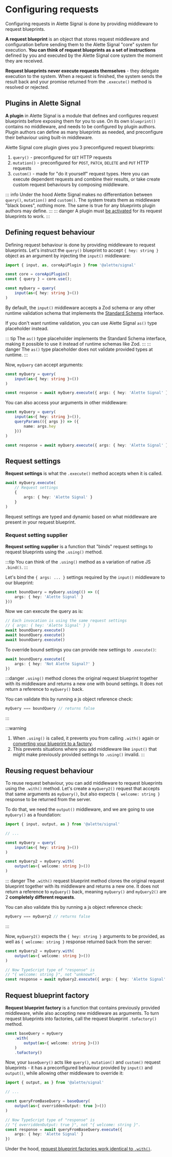 # Configuring requests
Configuring requests in Alette Signal is done by providing middleware
to request blueprints. 

**A request blueprint** is an object that 
stores request middleware and configuration before sending them 
to the Alette Signal "core" system for execution. **You can think of request blueprints 
as a set of instructions** defined by you and executed by the Alette Signal core 
system the moment they are received.

**Request blueprints never execute requests themselves** - they delegate 
execution to the system. When a request is finished, the system sends the result back and your
promise returned from the `.execute()` method is resolved or rejected.

## Plugins in Alette Signal
**A plugin** in Alette Signal is a module that defines and configures request blueprints 
before exposing them for you to use. 
On its own `blueprint()` contains no middleware, and needs to be configured by plugin authors. 
Plugin authors can define as many blueprints as needed, and preconfigure their
behaviour using built-in middleware.

Alette Signal core plugin gives you 3 preconfigured request blueprints:
1. `query()` - preconfigured for `GET` HTTP requests
2. `mutation()` - preconfigured for `POST`, `PATCH`, `DELETE` and `PUT` HTTP requests
3. `custom()` - made for "do it yourself" request types. 
Here you can execute dependent requests and combine their results, or take create custom
request behaviours by composing middleware.

::: info
Under the hood Alette Signal makes no differentiation between `query()`, `mutation()` and `custom()`.
The system treats them as middleware "black boxes", nothing more. The same is true for any blueprints
plugin authors may define.
:::
::: danger
A plugin must [be activated](./api-plugins.md#api-plugin-activation) for its request blueprints to work. 
:::

## Defining request behaviour
Defining request behaviour is done by providing middleware to request blueprints. Let's
instruct the `query()` blueprint to accept `{ hey: string }` object as an argument by 
injecting the `input()` middleware:
```ts twoslash
import { input, as, coreApiPlugin } from '@alette/signal'

const core = coreApiPlugin()
const { query } = core.use();

const myQuery = query(
    input(as<{ hey: string }>())
)
```
By default, the `input()` middleware accepts a Zod schema or 
any other runtime validation schema that implements the [Standard Schema](https://standardschema.dev/) interface.

If you don't want runtime validation, you can use Alette Signal `as()` type placeholder instead.

::: tip
The `as()` type placeholder implements the Standard Schema interface, making
it possible to use it instead of runtime schemas like Zod.
:::
::: danger
The `as()` type placeholder does not validate provided types at runtime.
:::

Now, `myQuery` can accept arguments:
```ts
const myQuery = query(
    input(as<{ hey: string }>())
)

const response = await myQuery.execute({ args: { hey: 'Alette Signal' } })
```

You can also access your arguments in other middleware:
```ts
const myQuery = query(
    input(as<{ hey: string }>()),
    queryParams(({ args }) => ({
        name: args.hey
    }))
)

const response = await myQuery.execute({ args: { hey: 'Alette Signal' } })
```

## Request settings
**Request settings** is what the `.execute()` method accepts when it is called.
```ts
await myQuery.execute(
    // Request settings
    { 
        args: { hey: 'Alette Signal' }
    }
)
```

Request settings are typed and dynamic based on what middleware are present
in your request blueprint.

### Request setting supplier
**Request setting supplier** is a function that "binds"
request settings to request blueprints using the `.using()` method.

:::tip
You can think of the `.using()` method as a variation of native JS `.bind()`.
:::

Let's bind the `{ args: ... }` settings required by the `input()` middleware 
to our blueprint:
```ts
const boundQuery = myQuery.using(() => ({
    args: { hey: 'Alette Signal' }
}))
```

Now we can execute the query as is:
```ts
// Each invocation is using the same request settings
// { args: { hey: 'Alette Signal' } }
await boundQuery.execute()
await boundQuery.execute()
await boundQuery.execute()
```

To override bound settings you can provide new settings to `.execute()`:
```ts
await boundQuery.execute({
    args: { hey: 'Not Alette Signal?' }
})
```
:::danger
`.using()` method clones the original request blueprint
together with its middleware and returns a new one with bound settings.
It does not return a reference to `myQuery()` back.

You can validate this by running a js object reference check:
```ts
myQuery === boundQuery // returns false
```
:::

:::warning
1. When `.using()` is called, it prevents 
you from calling `.with()` again or [converting your blueprint to a factory](#request-blueprint-factory).
2. This prevents situations where you add middleware like `input()` that  
might make previously provided settings to `.using()` invalid. 
:::

## Reusing request behaviour
To reuse request behaviour, you can add middleware to request blueprints
using the `.with()` method. Let's create a `myQuery2()` request that accepts
that same arguments as `myQuery()`, but also expects `{ welcome: string }` response to be returned
from the server.

To do that, we need the `output()` middleware,
and we are going to use `myQuery()` as a foundation:
```ts
import { input, output, as } from '@alette/signal'

// ...

const myQuery = query(
    input(as<{ hey: string }>())
)

const myQuery2 = myQuery.with(
    output(as<{ welcome: string }>())
)
```

::: danger
The `.with()` request blueprint method clones the original request blueprint
together with its middleware and returns a new one.
It does not return a reference to `myQuery()` back, meaning
`myQuery()` and `myQuery2()` are 2 **completely different requests**.

You can also validate this by running a js object reference check:
```ts
myQuery === myQuery2 // returns false
```
:::

Now, `myQuery2()` expects the `{ hey: string }` arguments to be provided,
as well as `{ welcome: string }` response returned back from the server:
```ts
const myQuery2 = myQuery.with(
    output(as<{ welcome: string }>())
)

// Now TypeScript type of "response" is 
// "{ welcome: string }", not "unknown".
const response = await myQuery2.execute({ args: { hey: 'Alette Signal' } })
```

## Request blueprint factory
**Request blueprint factory** is a function that contains previously provided middleware,
while also accepting new middleware as arguments. To turn request blueprints into factories, call the 
request blueprint `.toFactory()` method.
```ts
const baseQuery = myQuery
    .with(
        output(as<{ welcome: string }>())
    )
    .toFactory()
```

Now, your `baseQuery()` acts 
like `query()`, `mutation()` and `custom()` request blueprints - 
it has a preconfigured behaviour provided by `input()` and `output()`, while allowing other middleware 
to override it:
```ts
import { output, as } from '@alette/signal'

// ...

const queryFromBaseQuery = baseQuery(
    output(as<{ overriddenOutput: true }>())
)

// Now TypeScript type of "response" is 
// "{ overriddenOutput: true }", not "{ welcome: string }".
const response = await queryFromBaseQuery.execute({ 
    args: { hey: 'Alette Signal' }
})
```

Under the hood, [request blueprint factories work identical to `.with()`](#reusing-request-behaviour).